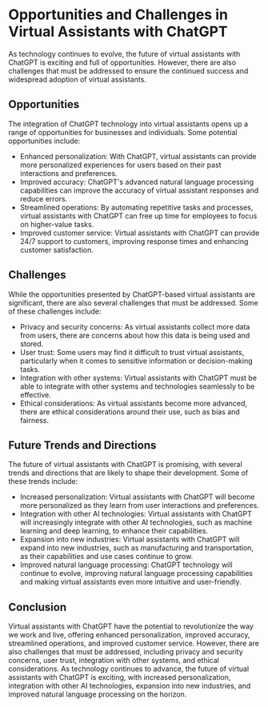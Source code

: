 Opportunities and Challenges in Virtual Assistants with ChatGPT
===========================================================================================================================================

As technology continues to evolve, the future of virtual assistants with ChatGPT is exciting and full of opportunities. However, there are also challenges that must be addressed to ensure the continued success and widespread adoption of virtual assistants.

Opportunities
-------------

The integration of ChatGPT technology into virtual assistants opens up a range of opportunities for businesses and individuals. Some potential opportunities include:

* Enhanced personalization: With ChatGPT, virtual assistants can provide more personalized experiences for users based on their past interactions and preferences.
* Improved accuracy: ChatGPT's advanced natural language processing capabilities can improve the accuracy of virtual assistant responses and reduce errors.
* Streamlined operations: By automating repetitive tasks and processes, virtual assistants with ChatGPT can free up time for employees to focus on higher-value tasks.
* Improved customer service: Virtual assistants with ChatGPT can provide 24/7 support to customers, improving response times and enhancing customer satisfaction.

Challenges
----------

While the opportunities presented by ChatGPT-based virtual assistants are significant, there are also several challenges that must be addressed. Some of these challenges include:

* Privacy and security concerns: As virtual assistants collect more data from users, there are concerns about how this data is being used and stored.
* User trust: Some users may find it difficult to trust virtual assistants, particularly when it comes to sensitive information or decision-making tasks.
* Integration with other systems: Virtual assistants with ChatGPT must be able to integrate with other systems and technologies seamlessly to be effective.
* Ethical considerations: As virtual assistants become more advanced, there are ethical considerations around their use, such as bias and fairness.

Future Trends and Directions
----------------------------

The future of virtual assistants with ChatGPT is promising, with several trends and directions that are likely to shape their development. Some of these trends include:

* Increased personalization: Virtual assistants with ChatGPT will become more personalized as they learn from user interactions and preferences.
* Integration with other AI technologies: Virtual assistants with ChatGPT will increasingly integrate with other AI technologies, such as machine learning and deep learning, to enhance their capabilities.
* Expansion into new industries: Virtual assistants with ChatGPT will expand into new industries, such as manufacturing and transportation, as their capabilities and use cases continue to grow.
* Improved natural language processing: ChatGPT technology will continue to evolve, improving natural language processing capabilities and making virtual assistants even more intuitive and user-friendly.

Conclusion
----------

Virtual assistants with ChatGPT have the potential to revolutionize the way we work and live, offering enhanced personalization, improved accuracy, streamlined operations, and improved customer service. However, there are also challenges that must be addressed, including privacy and security concerns, user trust, integration with other systems, and ethical considerations. As technology continues to advance, the future of virtual assistants with ChatGPT is exciting, with increased personalization, integration with other AI technologies, expansion into new industries, and improved natural language processing on the horizon.
